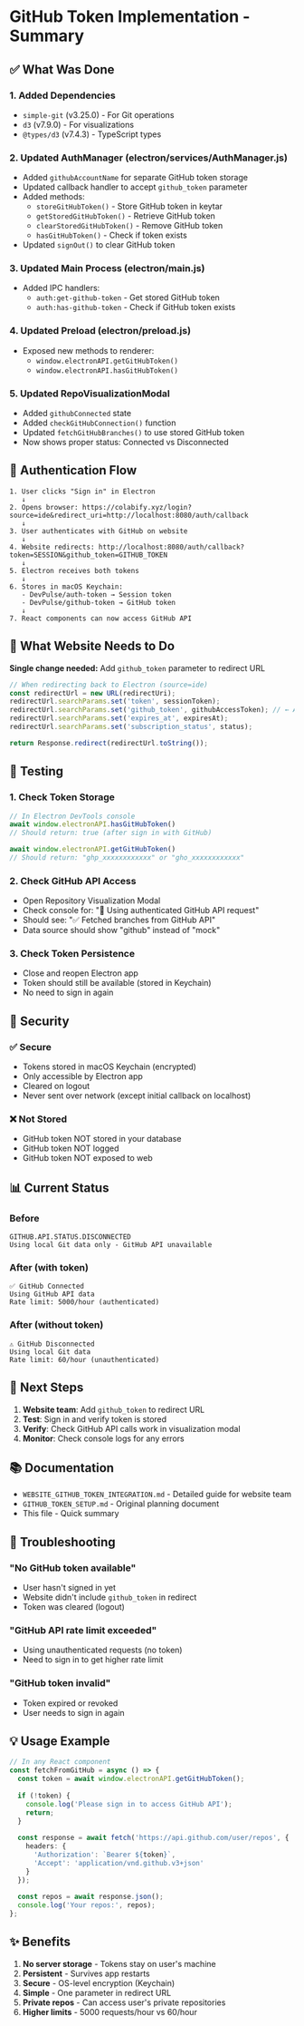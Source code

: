 # GitHub Token Implementation - Summary

## ✅ What Was Done

### 1. Added Dependencies
- `simple-git` (v3.25.0) - For Git operations
- `d3` (v7.9.0) - For visualizations
- `@types/d3` (v7.4.3) - TypeScript types

### 2. Updated AuthManager (electron/services/AuthManager.js)
- Added `githubAccountName` for separate GitHub token storage
- Updated callback handler to accept `github_token` parameter
- Added methods:
  - `storeGitHubToken()` - Store GitHub token in keytar
  - `getStoredGitHubToken()` - Retrieve GitHub token
  - `clearStoredGitHubToken()` - Remove GitHub token
  - `hasGitHubToken()` - Check if token exists
- Updated `signOut()` to clear GitHub token

### 3. Updated Main Process (electron/main.js)
- Added IPC handlers:
  - `auth:get-github-token` - Get stored GitHub token
  - `auth:has-github-token` - Check if GitHub token exists

### 4. Updated Preload (electron/preload.js)
- Exposed new methods to renderer:
  - `window.electronAPI.getGitHubToken()`
  - `window.electronAPI.hasGitHubToken()`

### 5. Updated RepoVisualizationModal
- Added `githubConnected` state
- Added `checkGitHubConnection()` function
- Updated `fetchGitHubBranches()` to use stored GitHub token
- Now shows proper status: Connected vs Disconnected

## 🔄 Authentication Flow

```
1. User clicks "Sign in" in Electron
   ↓
2. Opens browser: https://colabify.xyz/login?source=ide&redirect_uri=http://localhost:8080/auth/callback
   ↓
3. User authenticates with GitHub on website
   ↓
4. Website redirects: http://localhost:8080/auth/callback?token=SESSION&github_token=GITHUB_TOKEN
   ↓
5. Electron receives both tokens
   ↓
6. Stores in macOS Keychain:
   - DevPulse/auth-token → Session token
   - DevPulse/github-token → GitHub token
   ↓
7. React components can now access GitHub API
```

## 📝 What Website Needs to Do

**Single change needed:** Add `github_token` parameter to redirect URL

```javascript
// When redirecting back to Electron (source=ide)
const redirectUrl = new URL(redirectUri);
redirectUrl.searchParams.set('token', sessionToken);
redirectUrl.searchParams.set('github_token', githubAccessToken); // ← ADD THIS
redirectUrl.searchParams.set('expires_at', expiresAt);
redirectUrl.searchParams.set('subscription_status', status);

return Response.redirect(redirectUrl.toString());
```

## 🧪 Testing

### 1. Check Token Storage
```javascript
// In Electron DevTools console
await window.electronAPI.hasGitHubToken()
// Should return: true (after sign in with GitHub)

await window.electronAPI.getGitHubToken()
// Should return: "ghp_xxxxxxxxxxxx" or "gho_xxxxxxxxxxxx"
```

### 2. Check GitHub API Access
- Open Repository Visualization Modal
- Check console for: "🔐 Using authenticated GitHub API request"
- Should see: "✅ Fetched branches from GitHub API"
- Data source should show "github" instead of "mock"

### 3. Check Token Persistence
- Close and reopen Electron app
- Token should still be available (stored in Keychain)
- No need to sign in again

## 🔐 Security

### ✅ Secure
- Tokens stored in macOS Keychain (encrypted)
- Only accessible by Electron app
- Cleared on logout
- Never sent over network (except initial callback on localhost)

### ❌ Not Stored
- GitHub token NOT stored in your database
- GitHub token NOT logged
- GitHub token NOT exposed to web

## 📊 Current Status

### Before
```
GITHUB.API.STATUS.DISCONNECTED
Using local Git data only - GitHub API unavailable
```

### After (with token)
```
✅ GitHub Connected
Using GitHub API data
Rate limit: 5000/hour (authenticated)
```

### After (without token)
```
⚠️ GitHub Disconnected
Using local Git data
Rate limit: 60/hour (unauthenticated)
```

## 🚀 Next Steps

1. **Website team**: Add `github_token` to redirect URL
2. **Test**: Sign in and verify token is stored
3. **Verify**: Check GitHub API calls work in visualization modal
4. **Monitor**: Check console logs for any errors

## 📚 Documentation

- `WEBSITE_GITHUB_TOKEN_INTEGRATION.md` - Detailed guide for website team
- `GITHUB_TOKEN_SETUP.md` - Original planning document
- This file - Quick summary

## 🐛 Troubleshooting

### "No GitHub token available"
- User hasn't signed in yet
- Website didn't include `github_token` in redirect
- Token was cleared (logout)

### "GitHub API rate limit exceeded"
- Using unauthenticated requests (no token)
- Need to sign in to get higher rate limit

### "GitHub token invalid"
- Token expired or revoked
- User needs to sign in again

## 💡 Usage Example

```typescript
// In any React component
const fetchFromGitHub = async () => {
  const token = await window.electronAPI.getGitHubToken();
  
  if (!token) {
    console.log('Please sign in to access GitHub API');
    return;
  }
  
  const response = await fetch('https://api.github.com/user/repos', {
    headers: {
      'Authorization': `Bearer ${token}`,
      'Accept': 'application/vnd.github.v3+json'
    }
  });
  
  const repos = await response.json();
  console.log('Your repos:', repos);
};
```

## ✨ Benefits

1. **No server storage** - Tokens stay on user's machine
2. **Persistent** - Survives app restarts
3. **Secure** - OS-level encryption (Keychain)
4. **Simple** - One parameter in redirect URL
5. **Private repos** - Can access user's private repositories
6. **Higher limits** - 5000 requests/hour vs 60/hour
